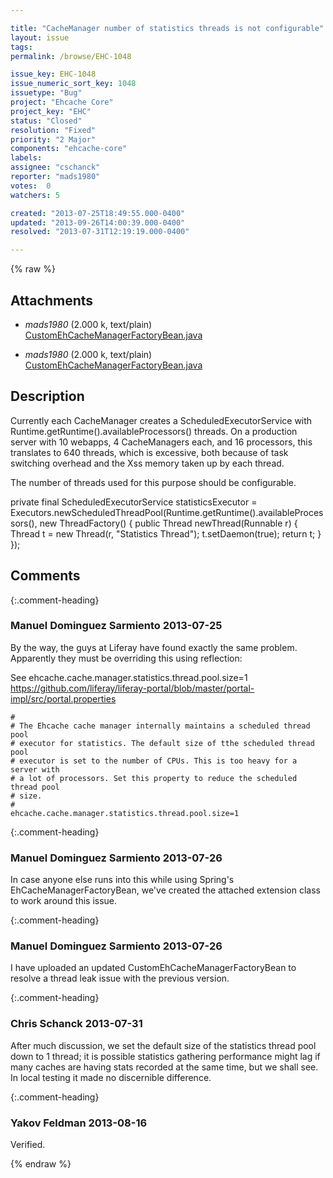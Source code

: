 ```yaml
---

title: "CacheManager number of statistics threads is not configurable"
layout: issue
tags: 
permalink: /browse/EHC-1048

issue_key: EHC-1048
issue_numeric_sort_key: 1048
issuetype: "Bug"
project: "Ehcache Core"
project_key: "EHC"
status: "Closed"
resolution: "Fixed"
priority: "2 Major"
components: "ehcache-core"
labels: 
assignee: "cschanck"
reporter: "mads1980"
votes:  0
watchers: 5

created: "2013-07-25T18:49:55.000-0400"
updated: "2013-09-26T14:00:39.000-0400"
resolved: "2013-07-31T12:19:19.000-0400"

---
```




{% raw %}


## Attachments
  
* <em>mads1980</em> (2.000 k, text/plain) [CustomEhCacheManagerFactoryBean.java](/attachments/EHC/EHC-1048/CustomEhCacheManagerFactoryBean.java)
  
* <em>mads1980</em> (2.000 k, text/plain) [CustomEhCacheManagerFactoryBean.java](/attachments/EHC/EHC-1048/CustomEhCacheManagerFactoryBean.java)
  



## Description

<div markdown="1" class="description">

Currently each CacheManager creates a ScheduledExecutorService with Runtime.getRuntime().availableProcessors() threads. On a production server with 10 webapps, 4 CacheManagers each, and 16 processors, this translates to 640 threads, which is excessive, both because of task switching overhead and the Xss memory taken up by each thread.

The number of threads used for this purpose should be configurable.

  private final ScheduledExecutorService statisticsExecutor = Executors.newScheduledThreadPool(Runtime.getRuntime().availableProcessors(), new ThreadFactory()
  {
    public Thread newThread(Runnable r)
    {
      Thread t = new Thread(r, "Statistics Thread");
      t.setDaemon(true);
      return t;
    }
  });

</div>

## Comments


{:.comment-heading}
### **Manuel Dominguez Sarmiento** <span class="date">2013-07-25</span>

<div markdown="1" class="comment">

By the way, the guys at Liferay have found exactly the same problem. Apparently they must be overriding this using reflection:

See ehcache.cache.manager.statistics.thread.pool.size=1
https://github.com/liferay/liferay-portal/blob/master/portal-impl/src/portal.properties

    #
    # The Ehcache cache manager internally maintains a scheduled thread pool
    # executor for statistics. The default size of tthe scheduled thread pool
    # executor is set to the number of CPUs. This is too heavy for a server with
    # a lot of processors. Set this property to reduce the scheduled thread pool
    # size.
    #
    ehcache.cache.manager.statistics.thread.pool.size=1

</div>


{:.comment-heading}
### **Manuel Dominguez Sarmiento** <span class="date">2013-07-26</span>

<div markdown="1" class="comment">

In case anyone else runs into this while using Spring's EhCacheManagerFactoryBean, we've created the attached extension class to work around this issue.

</div>


{:.comment-heading}
### **Manuel Dominguez Sarmiento** <span class="date">2013-07-26</span>

<div markdown="1" class="comment">

I have uploaded an updated CustomEhCacheManagerFactoryBean to resolve a thread leak issue with the previous version.

</div>


{:.comment-heading}
### **Chris Schanck** <span class="date">2013-07-31</span>

<div markdown="1" class="comment">

After much discussion, we set the default size of the statistics thread pool down to 1 thread; it is possible statistics gathering performance might lag if many caches are having stats recorded at the same time, but we shall see. In local testing it made no discernible difference. 

</div>


{:.comment-heading}
### **Yakov Feldman** <span class="date">2013-08-16</span>

<div markdown="1" class="comment">

Verified. 

</div>



{% endraw %}
